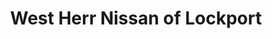 ---
title: "West Herr Nissan of Lockport"
url: /lockport/west-herr-nissan-of-lockport/
shop: car
---
